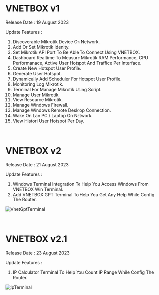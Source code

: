 # VNETBOX v1

Release Date : 19 August 2023

Update Features :
1. Discoverable Mikrotik Device On Network.
2. Add Or Set Mikrotik Idenity.
3. Set Mikrotik API Port To Be Able To Connect Using VNETBOX.
4. Dashboard Realtime To Measure Mikrotik RAM Performance, CPU Performanace,
   Active User Hotspot And Traffice Per Interface.
5. Create New Hotspot User Profile.
6. Generate User Hotspot.
7. Dynamically Add Scheduler For Hotspot User Profile.
8. Monitoring Log Mikrotik.
9. Terminal For Manage Mikrotik Using Script.
10. Manage User Mikrotik.
11. View Resource Mikrotik.
12. Manage Windows Firewall.
13. Manage Windows Remote Desktop Connection.
14. Wake On Lan PC / Laptop On Network.
15. View Histori User Hotspot Per Day.

<br>

# VNETBOX v2

Release Date : 21 August 2023

Update Features :
1. Windows Terminal Integration To Help You Access Windows From VNETBOX Win Terminal.
2. Add VNETBOX GPT Terminal To Help You Get Any Help While Config The Router.

![VnetGptTerminal](https://github.com/RismanAfyandi/VNETBOX/assets/12500895/98a76096-cbf1-4f46-84f9-bbcfc9201d30)

<br>

# VNETBOX v2.1

Release Date : 23 August 2023

Update Features :
1. IP Calculator Terminal To Help You Count IP Range While Config The Router.

![IpTerminal](https://github.com/RismanAfyandi/VNETBOX/assets/12500895/5995b7b9-5c3f-4995-a5b5-d9cc1da087b0)

